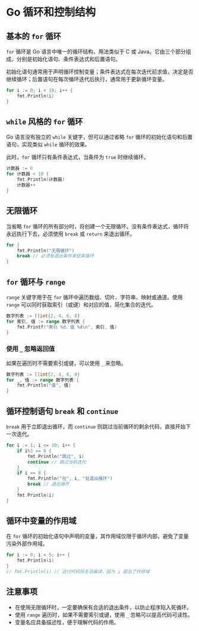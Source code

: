 # Go 循环和控制结构

## 基本的 `for` 循环

`for` 循环是 Go 语言中唯一的循环结构，用法类似于 C 或 Java。它由三个部分组成，分别是初始化语句、条件表达式和后置语句。

初始化语句通常用于声明循环控制变量；条件表达式在每次迭代前求值，决定是否继续循环；后置语句在每次循环迭代后执行，通常用于更新循环变量。

```go
for i := 0; i < 10; i++ {
    fmt.Println(i)
}
```

## `while` 风格的 `for` 循环

Go 语言没有独立的 `while` 关键字，但可以通过省略 `for` 循环的初始化语句和后置语句，实现类似 `while` 循环的效果。

此时，`for` 循环只有条件表达式，当条件为 `true` 时继续循环。

```go
计数器 := 0
for 计数器 < 10 {
    fmt.Println(计数器)
    计数器++
}
```

## 无限循环

当省略 `for` 循环的所有部分时，将创建一个无限循环。没有条件表达式，循环将永远执行下去，必须使用 `break` 或 `return` 来退出循环。

```go
for {
    fmt.Println("无限循环")
    break // 必须有退出条件来结束循环
}
```

## `for` 循环与 `range`

`range` 关键字用于在 `for` 循环中遍历数组、切片、字符串、映射或通道。使用 `range` 可以同时获取索引（或键）和对应的值，简化集合的迭代。

```go
数字列表 := []int{2, 4, 6, 8}
for 索引, 值 := range 数字列表 {
    fmt.Printf("索引 %d，值 %d\n", 索引, 值)
}
```

### 使用 `_` 忽略返回值

如果在遍历时不需要索引或键，可以使用 `_` 来忽略。

```go
数字列表 := []int{2, 4, 6, 8}
for _, 值 := range 数字列表 {
    fmt.Println("值", 值)
}
```

## 循环控制语句 `break` 和 `continue`

`break` 用于立即退出循环，而 `continue` 则跳过当前循环的剩余代码，直接开始下一次迭代。

```go
for i := 1; i <= 10; i++ {
    if i%3 == 0 {
        fmt.Println("跳过", i)
        continue // 跳过当前迭代
    }
    if i == 8 {
        fmt.Println("在", i, "处退出循环")
        break // 退出循环
    }
    fmt.Println(i)
}
```

## 循环中变量的作用域

在 `for` 循环的初始化语句中声明的变量，其作用域仅限于循环内部，避免了变量污染外部作用域。

```go
for i := 0; i < 5; i++ {
    fmt.Println(i)
}
// fmt.Println(i) // 这行代码将无法编译，因为 i 超出了作用域
```

## 注意事项

- 在使用无限循环时，一定要确保有合适的退出条件，以防止程序陷入死循环。
- 使用 `range` 遍历时，如果不需要索引或键，使用 `_` 忽略可以提高代码可读性。
- 变量名应具备描述性，便于理解代码的作用。
